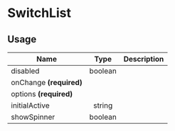 <!-- 
This is an auto-generated markdown. 
You can change it in "src/molecules/SwitchList/SwitchList.tsx" and run build:docs to update this file.
-->
# SwitchList

## Usage
| Name        | Type           | Description  |
| ----------- |:--------------:| ------------:|
|disabled|boolean|
|onChange **(required)**||
|options **(required)**||
|initialActive|string|
|showSpinner|boolean|
